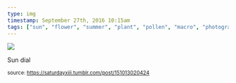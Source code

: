 ```yaml
---
type: img
timestamp: September 27th, 2016 10:15am
tags: ["sun", "flower", "summer", "plant", "pollen", "macro", "photography"]
---
```

<img src="https://saturdayxiii.github.io/media/151013020424.jpg"/>

Sun dial
 
      
      
  
<small>source: https://saturdayxiii.tumblr.com/post/151013020424</small>